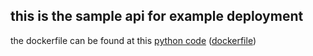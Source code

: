 ## this is the sample api for example deployment
the dockerfile can be found at this 
[python code](https://github.com/XzByte/dev-learning-track/blob/71303f0122c903f9ebd64e9f9b798c9a0e3226e2/Python/Building%20backend%20and%20api's/flask-api/example-api)
([dockerfile](<../../../../Docker/build image using dockerfiles/example-api dockerfiles/Dockerfile>))